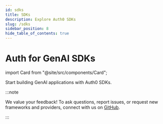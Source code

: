 ```yaml
---
id: sdks
title: SDKs
description: Explore Auth0 SDKs
slug: /sdks
sidebar_position: 8
hide_table_of_contents: true
---
```


# Auth for GenAI SDKs

import Card from "@site/src/components/Card";

Start building GenAI applications with Auth0 SDKs.

:::note

We value your feedback! To ask questions, report issues, or request new frameworks and providers, connect with us on [GitHub](https://github.com/auth0/auth-for-genai).

:::

<Card href="./javascript-sdk" headerText="JavaScript SDKs" icon="js-with-border.svg" iconBorder={false}/>
<Card href="./python-sdk" headerText="Python SDKs" icon="python-with-border.svg" iconBorder={false}/>
<Card href="./langchain-sdk" headerText="LangChain SDKs" icon="langchain.svg" iconBorder={false}/>
<Card href="./llamaindex-sdk" headerText="LlamaIndex SDKs" icon="llamadex.svg" iconBorder={false}/>
<Card href="./vercel-ai-sdk" headerText="Vercel AI SDKs" icon="vercel.svg" iconBorder={false}/>
<Card href="./genkit-sdk" headerText="Genkit SDKs" icon="genkit.svg" iconBorder={false}/>
<Card href="./cloudflare-sdk" headerText="Cloudflare SDKs" icon="cloudflare.svg" iconBorder={false}/>
